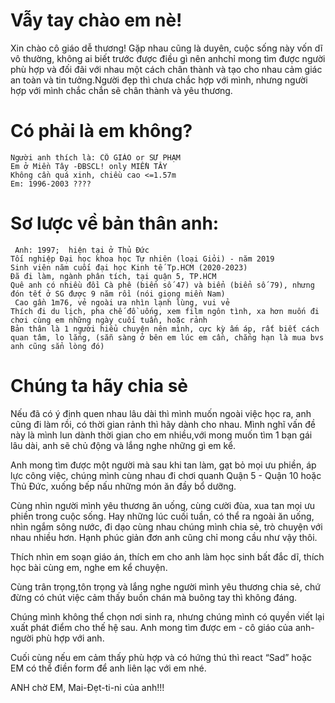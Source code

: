 # Vẫy tay chào em nè!
 Xin chào cô giáo dễ thương! Gặp nhau cũng là duyên, cuộc sống này vốn dĩ vô thường, không ai biết trước được điều gì nên anhchỉ mong tìm được người phù hợp và đối đãi với nhau một cách chân thành và tạo cho nhau cảm giác an toàn và tin tưởng.Người đẹp thì chưa chắc hợp với mình, nhưng người hợp với mình chắc chắn sẽ chân thành và yêu thương.

# Có phải là em không?

    Người anh thích là: CÔ GIÁO or SƯ PHẠM
    Em ở Miền Tây -ĐBSCL! only MIỀN TÂY
    Không cần quá xinh, chiều cao <=1.57m
    Em: 1996-2003 ????

# Sơ lược về bản thân anh:

     Anh: 1997;  hiện tại ở Thủ Đức
    Tối nghiệp Đại học khoa học Tự nhiên (loại Giỏi) - năm 2019
    Sinh viên năm cuối đại học Kinh tế Tp.HCM (2020-2023)
    Đã đi làm, ngành phân tích, tại quận 5, TP.HCM 
    Quê anh có nhiều đồi Cà phê (biển số 47) và biển (biển số 79), nhưng đón tết ở SG được 9 năm rồi (nói giọng miền Nam)
     Cao gần 1m76, vẻ ngoài ưa nhìn lạnh lùng, vui vẻ
    Thích đi du lịch, pha chế đồ uống, xem film ngôn tình, xa hơn muốn đi chơi cùng em những ngày cuối tuần, hoặc rảnh 
    Bản thân là 1 người hiểu chuyện nên mình, cực kỳ ấm áp, rất biết cách quan tâm, lo lắng, (sẵn sàng ở bên em lúc em cần, chẳng hạn là mua bvs anh cũng sẳn lòng đó)

 
# Chúng ta hãy chia sẻ 
Nếu đã có ý định quen nhau lâu dài thì mình muốn ngoài việc học ra, anh cũng đi làm rồi, có thời gian rảnh thì hãy dành cho nhau. 
Mình nghĩ vấn đề này là mình lun dành thời gian cho em nhiều,với mong muốn tìm 1 bạn gái lâu dài, anh sẽ chủ động và lắng nghe những gì em kể.
 
Anh mong tìm được một người mà sau khi tan làm, gạt bỏ mọi ưu phiền, áp lực công việc, chúng mình cùng nhau đi chơi quanh Quận 5 - Quận 10 hoặc Thủ Đức, xuống bếp nấu những món ăn đầy bổ dưỡng. 
 
Cùng nhìn người mình yêu thương ăn uống, cùng cười đùa, xua tan mọi ưu phiền trong cuộc sống. Hay những lúc cuối tuần, có thể ra ngoài ăn uống, nhìn ngắm sông nước, đi dạo cùng nhau chúng mình chia sẻ, trò chuyện với nhau nhiều hơn. Hạnh phúc giản đơn anh cũng chỉ mong cầu như vậy thôi. 
 
Thích nhìn em soạn giáo án, thích em cho anh làm học sinh bất đắc dĩ, thích học bài cùng em, nghe em kể chuyện.
 
Cùng trân trọng,tôn trọng và lắng nghe người mình yêu thương chia sẻ, chứ đừng có chút việc cảm thấy buồn chán mà buông tay thì không đáng.

Chúng mình không thể chọn nơi sinh ra, nhưng chúng mình có quyền viết lại xuất phát điểm cho thế hệ sau. Anh mong tìm được em - cô giáo của anh- người phù hợp với anh.

Cuối cùng nếu em cảm thấy phù hợp và có hứng thú thì react “Sad” hoặc EM có thể điền form để anh liên lạc với em nhé.

ANH chờ EM,  Mai-Đẹt-ti-ni của anh!!! 
